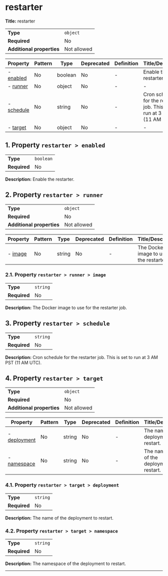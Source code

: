 # restarter

**Title:** restarter

|                           |             |
| ------------------------- | ----------- |
| **Type**                  | `object`    |
| **Required**              | No          |
| **Additional properties** | Not allowed |

| Property                 | Pattern | Type    | Deprecated | Definition | Title/Description                                                                |
| ------------------------ | ------- | ------- | ---------- | ---------- | -------------------------------------------------------------------------------- |
| - [enabled](#enabled )   | No      | boolean | No         | -          | Enable the restarter.                                                            |
| - [runner](#runner )     | No      | object  | No         | -          | -                                                                                |
| - [schedule](#schedule ) | No      | string  | No         | -          | Cron schedule for the restarter job. This is set to run at 3 AM PST (11 AM UTC). |
| - [target](#target )     | No      | object  | No         | -          | -                                                                                |

## <a name="enabled"></a>1. Property `restarter > enabled`

|              |           |
| ------------ | --------- |
| **Type**     | `boolean` |
| **Required** | No        |

**Description:** Enable the restarter.

## <a name="runner"></a>2. Property `restarter > runner`

|                           |             |
| ------------------------- | ----------- |
| **Type**                  | `object`    |
| **Required**              | No          |
| **Additional properties** | Not allowed |

| Property                  | Pattern | Type   | Deprecated | Definition | Title/Description                              |
| ------------------------- | ------- | ------ | ---------- | ---------- | ---------------------------------------------- |
| - [image](#runner_image ) | No      | string | No         | -          | The Docker image to use for the restarter job. |

### <a name="runner_image"></a>2.1. Property `restarter > runner > image`

|              |          |
| ------------ | -------- |
| **Type**     | `string` |
| **Required** | No       |

**Description:** The Docker image to use for the restarter job.

## <a name="schedule"></a>3. Property `restarter > schedule`

|              |          |
| ------------ | -------- |
| **Type**     | `string` |
| **Required** | No       |

**Description:** Cron schedule for the restarter job. This is set to run at 3 AM PST (11 AM UTC).

## <a name="target"></a>4. Property `restarter > target`

|                           |             |
| ------------------------- | ----------- |
| **Type**                  | `object`    |
| **Required**              | No          |
| **Additional properties** | Not allowed |

| Property                            | Pattern | Type   | Deprecated | Definition | Title/Description                           |
| ----------------------------------- | ------- | ------ | ---------- | ---------- | ------------------------------------------- |
| - [deployment](#target_deployment ) | No      | string | No         | -          | The name of the deployment to restart.      |
| - [namespace](#target_namespace )   | No      | string | No         | -          | The namespace of the deployment to restart. |

### <a name="target_deployment"></a>4.1. Property `restarter > target > deployment`

|              |          |
| ------------ | -------- |
| **Type**     | `string` |
| **Required** | No       |

**Description:** The name of the deployment to restart.

### <a name="target_namespace"></a>4.2. Property `restarter > target > namespace`

|              |          |
| ------------ | -------- |
| **Type**     | `string` |
| **Required** | No       |

**Description:** The namespace of the deployment to restart.

----------------------------------------------------------------------------------------------------------------------------
